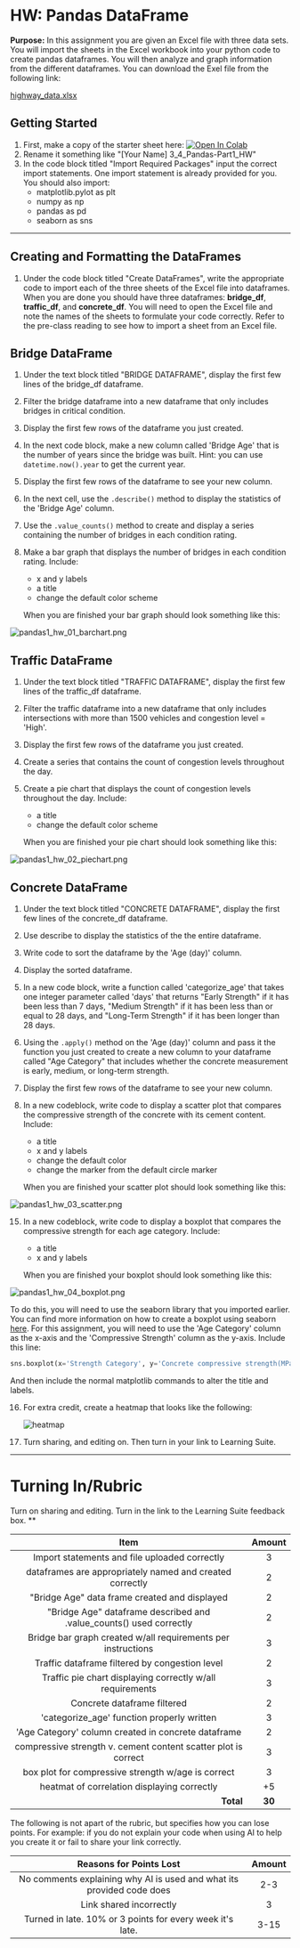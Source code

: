 #  HW: Pandas DataFrame

**Purpose:** In this assignment you are given an Excel file with three data sets. You will import the sheets in the Excel workbook into your python code to create pandas dataframes. You will then analyze and graph information from the different dataframes. You can download the Exel file from the following link:

[highway_data.xlsx](highway_data.xlsx)

## Getting Started

1. First, make a copy of the starter sheet here: <a href="https://colab.research.google.com/github/byu-cce270/content/blob/main/docs/unit3/04_pandas_part1/starter_sheet_pandas_part_1.ipynb" target="_blank"><img src="https://colab.research.google.com/assets/colab-badge.svg" alt="Open In Colab"/></a>
2. Rename it something like "[Your Name] 3_4_Pandas-Part1_HW"
3. In the code block titled "Import Required Packages" input the correct import statements. One import statement is already provided for you. You should also import:
    - matplotlib.pylot as plt
    - numpy as np
    - pandas as pd
    - seaborn as sns

---

## Creating and Formatting the DataFrames

1. Under the code block titled "Create DataFrames", write the appropriate code to import each of the three sheets of the Excel file into dataframes. When you are done you should have three dataframes: **bridge_df**, **traffic_df**, and **concrete_df**. You will need to open the Excel file and note the names of the sheets to formulate your code correctly. Refer  to the pre-class reading to see how to import a sheet from an Excel file.

## Bridge DataFrame

1. Under the text block titled "BRIDGE DATAFRAME", display the first few lines of the bridge_df dataframe.
2. Filter the bridge dataframe into a new dataframe that only includes bridges in critical condition.
3. Display the first few rows of the dataframe you just created.
4. In the next code block, make a new column called 'Bridge Age' that is the number of years since the bridge was built. Hint: you can use `datetime.now().year` to get the current year. 
5. Display the first few rows of the dataframe to see your new column.
6. In the next cell, use the `.describe()` method to display the statistics of the 'Bridge Age' column.
7. Use the `.value_counts()` method to create and display a series containing the number of bridges in each condition rating.
8. Make a bar graph that displays the number of bridges in each condition rating. Include:
    - x and y labels
    - a title
    - change the default color scheme

    When you are finished your bar graph should look something like this:
   
![pandas1_hw_01_barchart.png](images/pandas1_hw_01_barchart.png)

## Traffic DataFrame

1. Under the text block titled "TRAFFIC DATAFRAME", display the first few lines of the traffic_df dataframe.
2. Filter the traffic dataframe into a new dataframe that only includes intersections with more than 1500 vehicles and congestion level = 'High'. 
3. Display the first few rows of the dataframe you just created.
4. Create a series that contains the count of congestion levels throughout the day.
5. Create a pie chart that displays the count of congestion levels throughout the day. Include:
    - a title
    - change the default color scheme

    When you are finished your pie chart should look something like this:

![pandas1_hw_02_piechart.png](images/pandas1_hw_02_piechart.png)

## Concrete DataFrame

1. Under the text block titled "CONCRETE DATAFRAME", display the first few lines of the concrete_df dataframe.
2. Use describe to display the statistics of the the entire dataframe.
3. Write code to sort the dataframe by the 'Age (day)' column.
9. Display the sorted dataframe.
10. In a new code block, write a function called 'categorize_age' that takes one integer parameter called 'days' that returns "Early Strength" if it has been less than 7 days, "Medium Strength" if it has been less than or equal to 28 days, and "Long-Term Strength" if it has been longer than 28 days.
11. Using the `.apply()` method on the 'Age (day)' column and pass it the function you just created to create a new column to your dataframe called "Age Category" that includes whether the concrete measurement is early, medium, or long-term strength.
12. Display the first few rows of the dataframe to see your new column.
14. In a new codeblock, write code to display a scatter plot that compares the compressive strength of the concrete with its cement content. Include:
     - a title
     - x and y labels
     - change the default color
     - change the marker from the default circle marker
   
    When you are finished your scatter plot should look something like this:

![pandas1_hw_03_scatter.png](images/pandas1_hw_03_scatter.png)

15. In a new codeblock, write code to display a boxplot that compares the compressive strength for each age category. Include:
     - a title
     - x and y labels

    When you are finished your boxplot should look something like this:
    
![pandas1_hw_04_boxplot.png](images/pandas1_hw_04_boxplot.png)

To do this, you will need to use the seaborn library that you imported earlier. You can find more information on how to create a boxplot using seaborn [here](https://seaborn.pydata.org/generated/seaborn.boxplot.html). For this assignment, you will need to use the 'Age Category' column as the x-axis and the 'Compressive Strength' column as the y-axis. Include this line:

```python
sns.boxplot(x='Strength Category', y='Concrete compressive strength(MPa, megapascals)', data=concrete_df)
```
And then include the normal matplotlib commands to alter the title and labels.

16. For extra credit, create a heatmap that looks like the following:

    ![heatmap](https://github.com/user-attachments/assets/b937857d-eca3-4be5-9298-9f80d3200d65)

17. Turn sharing, and editing on. Then turn in your link to Learning Suite.

---

# Turning In/Rubric

Turn on sharing and editing. Turn in the link to the Learning Suite feedback box. 
**

|                                **Item**                                | **Amount** |
|:----------------------------------------------------------------------:|:----------:|
|               Import statements and file uploaded correctly            |     3      |
|         dataframes are appropriately named and created correctly       |     2      |
|            "Bridge Age" data frame created and displayed               |     2      |
| "Bridge Age" dataframe described and .value_counts() used correctly    |     2      |                              
|      Bridge bar graph created w/all requirements per instructions      |     3      |
|         Traffic dataframe filtered by congestion level                 |     2      |
|         Traffic pie chart displaying correctly w/all requirements      |     3      |
|                 Concrete dataframe filtered                            |     2      |
|             'categorize_age' function properly written                 |     3      |
|             'Age Category' column created in concrete dataframe        |     2      |
|  compressive strength v. cement content scatter plot is correct        |     3      |
|             box plot for compressive strength w/age is correct         |     3      |
|             heatmat of correlation displaying correctly                |   +5      |
|             <div style="text-align: right">**Total**</div>             |   **30**   |

The following is not apart of the rubric, but specifies how you can lose points. For example: if you do not explain your code when using AI to help you create it or fail to share your link correctly.

|                      **Reasons for Points Lost**                      | **Amount** |  
|:---------------------------------------------------------------------:|:----------:|
| No comments explaining why AI is used and what its provided code does |    2-3     |
|                        Link shared incorrectly                        |     3      |
|       Turned in late. 10% or 3 points for every week it's late.       |    3-15    |

